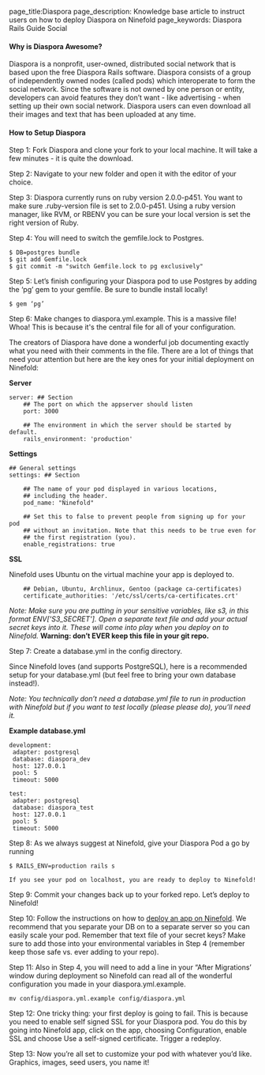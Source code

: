 page_title:Diaspora
page_description: Knowledge base article to instruct users on how to deploy Diaspora on Ninefold
page_keywords: Diaspora Rails Guide Social 

#### Why is Diaspora Awesome?

Diaspora is a nonprofit, user-owned, distributed social network that is based upon the free Diaspora Rails software. Diaspora consists of a group of independently owned nodes (called pods) which interoperate to form the social network. Since the software is not owned by one person or entity, developers can avoid features they don’t want - like advertising - when setting up their own social network. Diaspora users can even download all their images and text that has been uploaded at any time. 

#### How to Setup Diaspora 

Step 1: Fork Diaspora and clone your fork to your local machine. It will take a few minutes - it is quite the download. 

Step 2: Navigate to your new folder and open it with the editor of your choice.

Step 3: Diaspora currently runs on ruby version 2.0.0-p451. You want to make sure .ruby-version file is set to 2.0.0-p451. Using a ruby version manager, like RVM, or RBENV you can be sure your local version is set the right version of Ruby.
 
Step 4: You will need to switch the gemfile.lock to Postgres.
	
	$ DB=postgres bundle
	$ git add Gemfile.lock
	$ git commit -m "switch Gemfile.lock to pg exclusively"

Step 5: Let’s finish configuring your Diaspora pod to use Postgres by adding the ‘pg’ gem to your gemfile. Be sure to bundle install locally!

	$ gem ‘pg’

Step 6: Make changes to diaspora.yml.example. This is a massive file! Whoa! This is because it's the central file for all of your configuration. 

The creators of Diaspora have done a wonderful job documenting exactly what you need with their comments in the file. There are a lot of things that need your attention but here are the key ones for your initial deployment on Ninefold: 

__Server__

  	server: ## Section
    	## The port on which the appserver should listen
    	port: 3000

    	## The environment in which the server should be started by default.
    	rails_environment: 'production'

__Settings__

  	## General settings
  	settings: ## Section

    	## The name of your pod displayed in various locations,
   	 	## including the header.
    	pod_name: "Ninefold"

    	## Set this to false to prevent people from signing up for your pod
    	## without an invitation. Note that this needs to be true even for
    	## the first registration (you).
        enable_registrations: true

__SSL__ 

Ninefold uses Ubuntu on the virtual machine your app is deployed to. 

    	## Debian, Ubuntu, Archlinux, Gentoo (package ca-certificates)
    	certificate_authorities: '/etc/ssl/certs/ca-certificates.crt'

_Note: Make sure you are putting in your sensitive variables, like s3, in this format ENV['S3_SECRET']. Open a separate text file and add your actual secret keys into it. These will come into play when you deploy on to Ninefold._ __Warning: don’t EVER keep this file in your git repo.__
 
Step 7: Create a database.yml in the config directory. 

Since Ninefold loves (and supports PostgreSQL), here is a recommended setup for your database.yml (but feel free to bring your own database instead!). 

_Note: You technically don’t need a database.yml file to run in production with Ninefold but if you want to test locally (please please do), you’ll need it._ 

__Example database.yml__ 

	development:
  	 adapter: postgresql
  	 database: diaspora_dev
  	 host: 127.0.0.1
  	 pool: 5
  	 timeout: 5000

	test:
  	 adapter: postgresql
  	 database: diaspora_test
  	 host: 127.0.0.1
  	 pool: 5
  	 timeout: 5000

Step 8: As we always suggest at Ninefold, give your Diaspora Pod a go by running

	$ RAILS_ENV=production rails s

    If you see your pod on localhost, you are ready to deploy to Ninefold!

Step 9: Commit your changes back up to your forked repo. Let’s deploy to Ninefold!

Step 10: Follow the instructions on how to [deploy an app on Ninefold](http://www.ninefold.com/docs/apps/deploy). We recommend that you separate your DB on to a separate server so you can easily scale your pod. Remember that text file of your secret keys? Make sure to add those into your environmental variables in Step 4 (remember keep those safe vs. ever adding to your repo). 

Step 11: Also in Step 4, you will need to add a line in your “After Migrations’ window during deployment so Ninefold can read all of the wonderful configuration you made in your diaspora.yml.example. 

	mv config/diaspora.yml.example config/diaspora.yml

Step 12: One tricky thing: your first deploy is going to fail. This is because you need to enable self signed SSL for your Diaspora pod. You do this by going into Ninefold app, click on the app, choosing Configuration, enable SSL and choose Use a self-signed certificate. Trigger a redeploy. 

Step 13: Now you’re all set to customize your pod with whatever you’d like. Graphics, images, seed users, you name it! 
